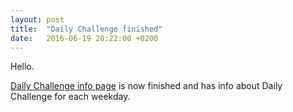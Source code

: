 ```yaml
---
layout: post
title:  "Daily Challenge finished"
date:   2016-06-19 20:22:00 +0200
---
```

Hello.

[Daily Challenge info page](/daily-challenge) is now finished and has info about
Daily Challenge for each weekday.
